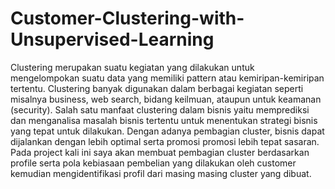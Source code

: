 # Customer-Clustering-with-Unsupervised-Learning
Clustering merupakan suatu kegiatan yang dilakukan untuk mengelompokan suatu data  yang memiliki pattern atau kemiripan-kemiripan tertentu. 
Clustering banyak digunakan dalam  berbagai kegiatan seperti misalnya business, web search, bidang keilmuan, ataupun untuk keamanan (security).
Salah satu manfaat clustering dalam bisnis yaitu memprediksi dan menganalisa masalah  bisnis tertentu untuk menentukan strategi bisnis yang tepat untuk dilakukan. 
Dengan adanya  pembagian cluster, bisnis dapat dijalankan dengan lebih optimal serta promosi promosi lebih  tepat sasaran. 
Pada project kali ini saya akan membuat pembagian cluster berdasarkan profile serta pola kebiasaan pembelian yang dilakukan oleh customer kemudian mengidentifikasi profil  dari masing masing cluster yang dibuat.
